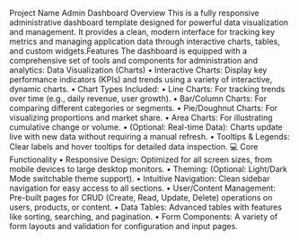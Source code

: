 Project Name Admin Dashboard
Overview
This is a fully responsive administrative dashboard template designed for powerful data visualization and management. It provides a clean, modern interface for tracking key metrics and managing application data through interactive charts, tables, and custom widgets.Features
The dashboard is equipped with a comprehensive set of tools and components for administration and analytics:
Data Visualization (Charts)
• Interactive Charts: Display key performance indicators (KPIs) and trends using a variety of interactive, dynamic charts.
• Chart Types Included:
• Line Charts: For tracking trends over time (e.g., daily revenue, user growth).
• Bar/Column Charts: For comparing different categories or segments.
• Pie/Doughnut Charts: For visualizing proportions and market share.
• Area Charts: For illustrating cumulative change or volume.
• (Optional: Real-time Data): Charts update live with new data without requiring a manual refresh.
• Tooltips & Legends: Clear labels and hover tooltips for detailed data inspection.
💻 Core Functionality
• Responsive Design: Optimized for all screen sizes, from mobile devices to large desktop monitors.
• Theming: (Optional: Light/Dark Mode switchable theme support).
• Intuitive Navigation: Clean sidebar navigation for easy access to all sections.
• User/Content Management: Pre-built pages for CRUD (Create, Read, Update, Delete) operations on users, products, or content.
• Data Tables: Advanced tables with features like sorting, searching, and pagination.
• Form Components: A variety of form layouts and validation for configuration and input pages.
